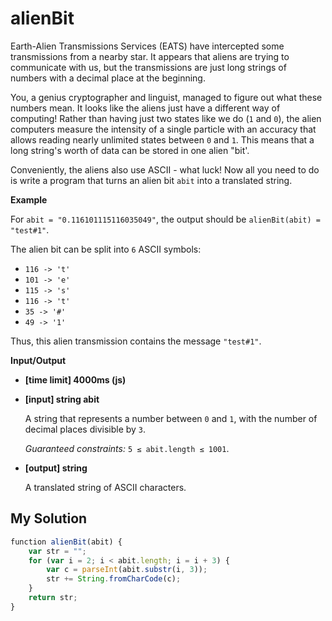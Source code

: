 # alienBit
﻿Earth-Alien Transmissions Services (EATS) have intercepted some transmissions from a nearby star. It appears that aliens are trying to communicate with us, but the transmissions are just long strings of numbers with a decimal place at the beginning.

You, a genius cryptographer and linguist, managed to figure out what these numbers mean. It looks like the aliens just have a different way of computing! Rather than having just two states like we do (`1` and `0`), the alien computers measure the intensity of a single particle with an accuracy that allows reading nearly unlimited states between `0` and `1`. This means that a long string's worth of data can be stored in one alien "bit'.

Conveniently, the aliens also use ASCII - what luck! Now all you need to do is write a program that turns an alien bit `abit` into a translated string.

**Example**

For `abit = "0.116101115116035049"`, the output should be
`alienBit(abit) = "test#1"`.

The alien bit can be split into `6` ASCII symbols:

*   `116 -> 't'`
*   `101 -> 'e'`
*   `115 -> 's'`
*   `116 -> 't'`
*   `35 -> '#'`
*   `49 -> '1'`

Thus, this alien transmission contains the message `"test#1"`.

**Input/Output**

*   **[time limit] 4000ms (js)**

*   **[input] string abit**

    A string that represents a number between `0` and `1`, with the number of decimal places divisible by `3`.

    _Guaranteed constraints:_
    `5 ≤ abit.length ≤ 1001`.

*   **[output] string**

    A translated string of ASCII characters.


## My Solution
```javascript
﻿function alienBit(abit) {
    var str = "";
    for (var i = 2; i < abit.length; i = i + 3) {
        var c = parseInt(abit.substr(i, 3));
        str += String.fromCharCode(c);
    }
    return str;
}
​
```
